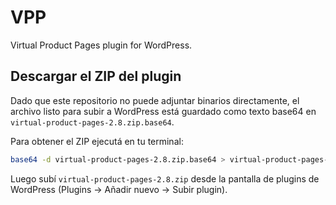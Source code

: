 # VPP

Virtual Product Pages plugin for WordPress.

## Descargar el ZIP del plugin

Dado que este repositorio no puede adjuntar binarios directamente, el archivo listo para subir a WordPress está guardado como texto base64 en `virtual-product-pages-2.8.zip.base64`.

Para obtener el ZIP ejecutá en tu terminal:

```bash
base64 -d virtual-product-pages-2.8.zip.base64 > virtual-product-pages-2.8.zip
```

Luego subí `virtual-product-pages-2.8.zip` desde la pantalla de plugins de WordPress (Plugins → Añadir nuevo → Subir plugin).
